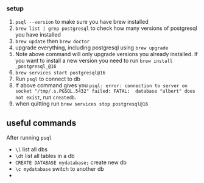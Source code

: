 ### setup
1. `psql --version` to make sure you have brew installed
2. `brew list | grep postgresql` to check how many versions of postgresql you have installed
3. `brew update` then `brew doctor` 
4. upgrade everything, including postgresql using `brew upgrade`
5.  Note above command will only upgrade versions you already installed. If you want to install a new version you need to run `brew install _postgresql_@16` 
6. `brew services start postgresql@16`
7. Run `psql` to connect to db
8. If above command gives you `psql: error: connection to server on socket "/tmp/.s.PGSQL.5432" failed: FATAL:  database "albert" does not exist`, run `createdb`.
9. when quitting run `brew services stop postgresql@16`

## useful commands 
After running `psql`
- `\l` list all dbs
- `\dt` list all tables in a db
- `CREATE DATABASE mydatabase;` create new db
- `\c mydatabase` switch to another db
- 

